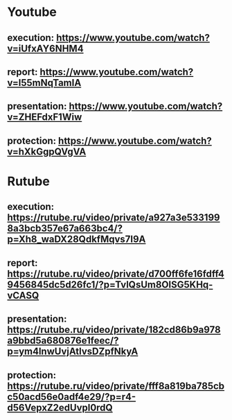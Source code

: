 # Youtube

## execution: https://www.youtube.com/watch?v=iUfxAY6NHM4

## report: https://www.youtube.com/watch?v=l55mNqTamIA

## presentation: https://www.youtube.com/watch?v=ZHEFdxF1Wiw

## protection: https://www.youtube.com/watch?v=hXkGgpQVgVA

# Rutube

## execution: https://rutube.ru/video/private/a927a3e5331998a3bcb357e67a663bc4/?p=Xh8_waDX28QdkfMqvs7I9A

## report: https://rutube.ru/video/private/d700ff6fe16fdff49456845dc5d26fc1/?p=TvlQsUm8OlSG5KHq-vCASQ

## presentation: https://rutube.ru/video/private/182cd86b9a978a9bbd5a680876e1feec/?p=ym4lnwUvjAtlvsDZpfNkyA

## protection: https://rutube.ru/video/private/fff8a819ba785cbc50acd56e0adf4e29/?p=r4-d56VepxZ2edUvpl0rdQ